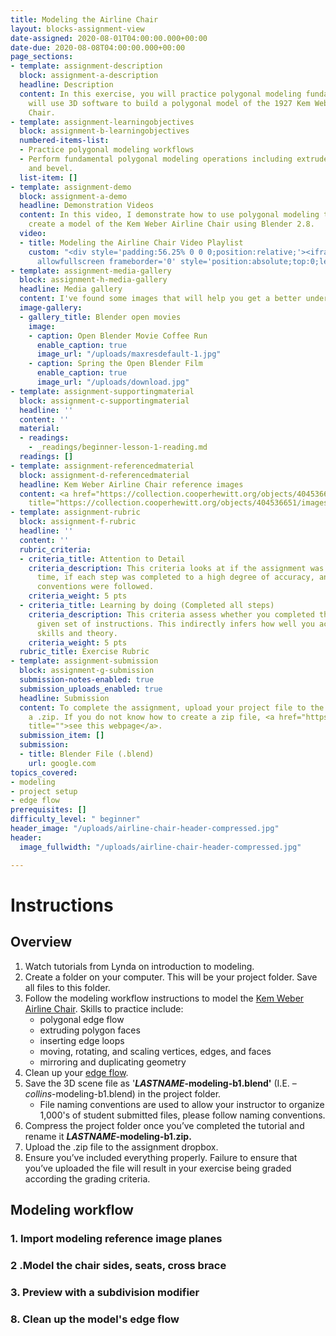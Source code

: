 ```yaml
---
title: Modeling the Airline Chair
layout: blocks-assignment-view
date-assigned: 2020-08-01T04:00:00.000+00:00
date-due: 2020-08-08T04:00:00.000+00:00
page_sections:
- template: assignment-description
  block: assignment-a-description
  headline: Description
  content: In this exercise, you will practice polygonal modeling fundamentals and
    will use 3D software to build a polygonal model of the 1927 Kem Weber Airline
    Chair.
- template: assignment-learningobjectives
  block: assignment-b-learningobjectives
  numbered-items-list:
  - Practice polygonal modeling workflows
  - Perform fundamental polygonal modeling operations including extrude, merge, bridge,
    and bevel.
  list-item: []
- template: assignment-demo
  block: assignment-a-demo
  headline: Demonstration Videos
  content: In this video, I demonstrate how to use polygonal modeling techniques to
    create a model of the Kem Weber Airline Chair using Blender 2.8.
  video:
  - title: Modeling the Airline Chair Video Playlist
    custom: "<div style='padding:56.25% 0 0 0;position:relative;'><iframe src='https://vimeo.com/showcase/7467255/embed'
      allowfullscreen frameborder='0' style='position:absolute;top:0;left:0;width:100%;height:100%;'></iframe></div>"
- template: assignment-media-gallery
  block: assignment-h-media-gallery
  headline: Media gallery
  content: I've found some images that will help you get a better understanding.
  image-gallery:
  - gallery_title: Blender open movies
    image:
    - caption: Open Blender Movie Coffee Run
      enable_caption: true
      image_url: "/uploads/maxresdefault-1.jpg"
    - caption: Spring the Open Blender Film
      enable_caption: true
      image_url: "/uploads/download.jpg"
- template: assignment-supportingmaterial
  block: assignment-c-supportingmaterial
  headline: ''
  content: ''
  material:
  - readings:
    - _readings/beginner-lesson-1-reading.md
  readings: []
- template: assignment-referencedmaterial
  block: assignment-d-referencedmaterial
  headline: Kem Weber Airline Chair reference images
  content: <a href="https://collection.cooperhewitt.org/objects/404536651/images/"
    title="https://collection.cooperhewitt.org/objects/404536651/images/">https://collection.cooperhewitt.org/objects/404536651/images/</a>
- template: assignment-rubric
  block: assignment-f-rubric
  headline: ''
  content: ''
  rubric_criteria:
  - criteria_title: Attention to Detail
    criteria_description: This criteria looks at if the assignment was submitted on
      time, if each step was completed to a high degree of accuracy, and if file naming
      conventions were followed.
    criteria_weight: 5 pts
  - criteria_title: Learning by doing (Completed all steps)
    criteria_description: This criteria assess whether you completed the assignment's
      given set of instructions. This indirectly infers how well you acquired foundational
      skills and theory.
    criteria_weight: 5 pts
  rubric_title: Exercise Rubric
- template: assignment-submission
  block: assignment-g-submission
  submission-notes-enabled: true
  submission_uploads_enabled: true
  headline: Submission
  content: To complete the assignment, upload your project file to the dropbox in
    a .zip. If you do not know how to create a zip file, <a href="https://www.wikihow.com/Make-a-Zip-File"
    title="">see this webpage</a>.
  submission_item: []
  submission:
  - title: Blender File (.blend)
    url: google.com
topics_covered:
- modeling
- project setup
- edge flow
prerequisites: []
difficulty_level: " beginner"
header_image: "/uploads/airline-chair-header-compressed.jpg"
header:
  image_fullwidth: "/uploads/airline-chair-header-compressed.jpg"

---
```

# Instructions

## Overview

1. Watch tutorials from Lynda on introduction to modeling.
2. Create a folder on your computer. This will be your project folder. Save all files to this folder.
3. Follow the modeling workflow instructions to model the [Kem Weber Airline Chair](https://collection.cooperhewitt.org/objects/404536651/images/). Skills to practice include:
   * polygonal edge flow
   * extruding polygon faces
   * inserting edge loops
   * moving, rotating, and scaling vertices, edges, and faces
   * mirroring and duplicating geometry
4. Clean up your [edge flow](https://www.youtube.com/watch?v=Lip59doQQRk).
5. Save the 3D scene file as '**_LASTNAME_-modeling-b1.blend'** (I.E. – _collins_-modeling-b1.blend) in the project folder.
   * File naming conventions are used to allow your instructor to organize 1,000's of student submitted files, please follow naming conventions.
6. Compress the project folder once you’ve completed the tutorial and rename it **_LASTNAME_-modeling-b1.zip.**
7. Upload the .zip file to the assignment dropbox.
8. Ensure you’ve included everything properly. Failure to ensure that you’ve uploaded the file will result in your exercise being graded according the grading criteria.

## Modeling workflow

### 1. Import modeling reference image planes

### 2 .Model the chair sides, seats, cross brace

### 3. Preview with a subdivision modifier

### 8. Clean up the model's edge flow